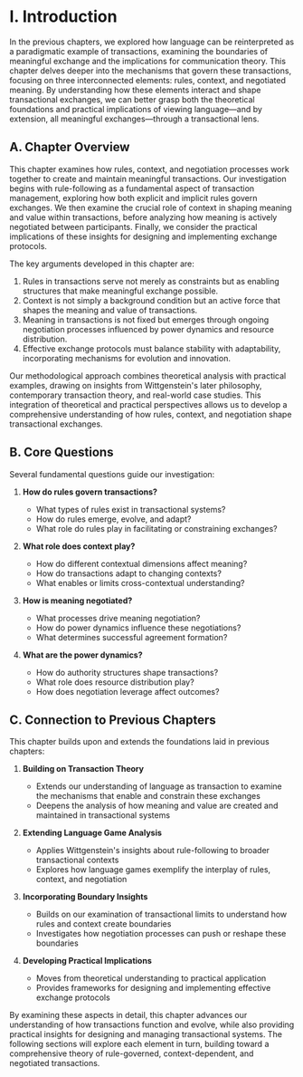 # I. Introduction

In the previous chapters, we explored how language can be reinterpreted as a paradigmatic example of transactions, examining the boundaries of meaningful exchange and the implications for communication theory. This chapter delves deeper into the mechanisms that govern these transactions, focusing on three interconnected elements: rules, context, and negotiated meaning. By understanding how these elements interact and shape transactional exchanges, we can better grasp both the theoretical foundations and practical implications of viewing language—and by extension, all meaningful exchanges—through a transactional lens.

## A. Chapter Overview

This chapter examines how rules, context, and negotiation processes work together to create and maintain meaningful transactions. Our investigation begins with rule-following as a fundamental aspect of transaction management, exploring how both explicit and implicit rules govern exchanges. We then examine the crucial role of context in shaping meaning and value within transactions, before analyzing how meaning is actively negotiated between participants. Finally, we consider the practical implications of these insights for designing and implementing exchange protocols.

The key arguments developed in this chapter are:

1. Rules in transactions serve not merely as constraints but as enabling structures that make meaningful exchange possible.
2. Context is not simply a background condition but an active force that shapes the meaning and value of transactions.
3. Meaning in transactions is not fixed but emerges through ongoing negotiation processes influenced by power dynamics and resource distribution.
4. Effective exchange protocols must balance stability with adaptability, incorporating mechanisms for evolution and innovation.

Our methodological approach combines theoretical analysis with practical examples, drawing on insights from Wittgenstein's later philosophy, contemporary transaction theory, and real-world case studies. This integration of theoretical and practical perspectives allows us to develop a comprehensive understanding of how rules, context, and negotiation shape transactional exchanges.

## B. Core Questions

Several fundamental questions guide our investigation:

1. **How do rules govern transactions?**
   - What types of rules exist in transactional systems?
   - How do rules emerge, evolve, and adapt?
   - What role do rules play in facilitating or constraining exchanges?

2. **What role does context play?**
   - How do different contextual dimensions affect meaning?
   - How do transactions adapt to changing contexts?
   - What enables or limits cross-contextual understanding?

3. **How is meaning negotiated?**
   - What processes drive meaning negotiation?
   - How do power dynamics influence these negotiations?
   - What determines successful agreement formation?

4. **What are the power dynamics?**
   - How do authority structures shape transactions?
   - What role does resource distribution play?
   - How does negotiation leverage affect outcomes?

## C. Connection to Previous Chapters

This chapter builds upon and extends the foundations laid in previous chapters:

1. **Building on Transaction Theory**
   - Extends our understanding of language as transaction to examine the mechanisms that enable and constrain these exchanges
   - Deepens the analysis of how meaning and value are created and maintained in transactional systems

2. **Extending Language Game Analysis**
   - Applies Wittgenstein's insights about rule-following to broader transactional contexts
   - Explores how language games exemplify the interplay of rules, context, and negotiation

3. **Incorporating Boundary Insights**
   - Builds on our examination of transactional limits to understand how rules and context create boundaries
   - Investigates how negotiation processes can push or reshape these boundaries

4. **Developing Practical Implications**
   - Moves from theoretical understanding to practical application
   - Provides frameworks for designing and implementing effective exchange protocols

By examining these aspects in detail, this chapter advances our understanding of how transactions function and evolve, while also providing practical insights for designing and managing transactional systems. The following sections will explore each element in turn, building toward a comprehensive theory of rule-governed, context-dependent, and negotiated transactions. 